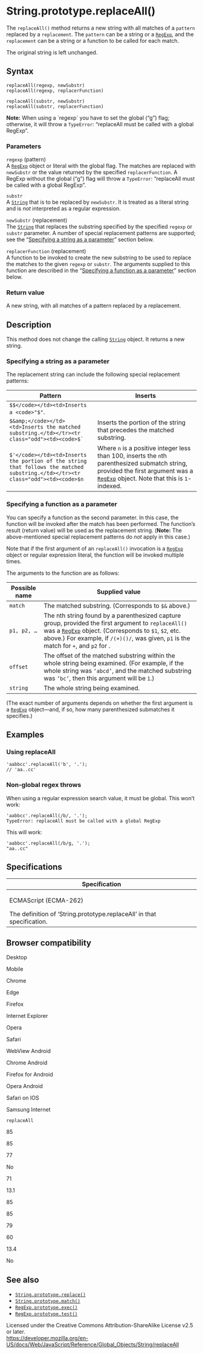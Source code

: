 String.prototype.replaceAll()
=============================

The `replaceAll()` method returns a new string with all matches of a `pattern` replaced by a `replacement`. The `pattern` can be a string or a [`RegExp`](../regexp), and the `replacement` can be a string or a function to be called for each match.

The original string is left unchanged.

Syntax
------

    replaceAll(regexp, newSubstr)
    replaceAll(regexp, replacerFunction)

    replaceAll(substr, newSubstr)
    replaceAll(substr, replacerFunction)

**Note:** When using a \`regexp\` you have to set the global (“g”) flag; otherwise, it will throw a `TypeError`: “replaceAll must be called with a global RegExp”.

### Parameters

`regexp` (pattern)  
A [`RegExp`](../regexp) object or literal with the global flag. The matches are replaced with `newSubstr` or the value returned by the specified `replacerFunction`. A RegExp without the global (“g”) flag will throw a `TypeError`: “replaceAll must be called with a global RegExp”.

`substr`  
A [`String`](../string) that is to be replaced by `newSubstr`. It is treated as a literal string and is *not* interpreted as a regular expression.

`newSubstr` (replacement)  
The [`String`](../string) that replaces the substring specified by the specified `regexp` or `substr` parameter. A number of special replacement patterns are supported; see the “[Specifying a string as a parameter](#specifying_a_string_as_a_parameter)” section below.

`replacerFunction` (replacement)  
A function to be invoked to create the new substring to be used to replace the matches to the given `regexp` or `substr`. The arguments supplied to this function are described in the “[Specifying a function as a parameter](#specifying_a_function_as_a_parameter)” section below.

### Return value

A new string, with all matches of a pattern replaced by a replacement.

Description
-----------

This method does not change the calling [`String`](../string) object. It returns a new string.

### Specifying a string as a parameter

The replacement string can include the following special replacement patterns:

<table><thead><tr class="header"><th>Pattern</th><th>Inserts</th></tr></thead><tbody><tr class="odd"><td><code>$$&lt;/code&gt;&lt;/td&gt;&lt;td&gt;Inserts a &lt;code&gt;"$"</code>.</td><td></td></tr><tr class="even"><td><code>$&amp;amp;&lt;/code&gt;&lt;/td&gt;&lt;td&gt;Inserts the matched substring.&lt;/td&gt;&lt;/tr&gt;&lt;tr class="odd"&gt;&lt;td&gt;&lt;code&gt;$`</code></td><td>Inserts the portion of the string that precedes the matched substring.</td></tr><tr class="odd"><td><code>$'&lt;/code&gt;&lt;/td&gt;&lt;td&gt;Inserts the portion of the string that follows the matched substring.&lt;/td&gt;&lt;/tr&gt;&lt;tr class="odd"&gt;&lt;td&gt;&lt;code&gt;$n</code></td><td>Where <code>n</code> is a positive integer less than 100, inserts the <code>n</code>th parenthesized submatch string, provided the first argument was a <a href="../regexp"><code>RegExp</code></a> object. Note that this is <code>1</code>-indexed.</td></tr></tbody></table>

### Specifying a function as a parameter

You can specify a function as the second parameter. In this case, the function will be invoked after the match has been performed. The function’s result (return value) will be used as the replacement string. (**Note:** The above-mentioned special replacement patterns do *not* apply in this case.)

Note that if the first argument of an `replaceAll()` invocation is a [`RegExp`](../regexp) object or regular expression literal, the function will be invoked multiple times.

The arguments to the function are as follows:

<table><thead><tr class="header"><th>Possible name</th><th>Supplied value</th></tr></thead><tbody><tr class="odd"><td><code>match</code></td><td>The matched substring. (Corresponds to <code>$&amp;</code> above.)</td></tr><tr class="even"><td><code>p1, p2, …</code></td><td>The nth string found by a parenthesized capture group, provided the first argument to <code>replaceAll()</code> was a <a href="../regexp"><code>RegExp</code></a> object. (Corresponds to <code>$1</code>, <code>$2</code>, etc. above.) For example, if <code>/(+)()/</code>, was given, <code>p1</code> is the match for <code>+</code>, and <code>p2</code> for <code></code>.</td></tr><tr class="odd"><td><code>offset</code></td><td>The offset of the matched substring within the whole string being examined. (For example, if the whole string was <code>‘abcd’</code>, and the matched substring was <code>‘bc’</code>, then this argument will be <code>1</code>.)</td></tr><tr class="even"><td><code>string</code></td><td>The whole string being examined.</td></tr></tbody></table>

(The exact number of arguments depends on whether the first argument is a [`RegExp`](../regexp) object—and, if so, how many parenthesized submatches it specifies.)

Examples
--------

### Using replaceAll

    'aabbcc'.replaceAll('b', '.');
    // 'aa..cc'

### Non-global regex throws

When using a regular expression search value, it must be global. This won’t work:

    'aabbcc'.replaceAll(/b/, '.');
    TypeError: replaceAll must be called with a global RegExp

This will work:

    'aabbcc'.replaceAll(/b/g, '.');
    "aa..cc"

Specifications
--------------

<table><colgroup><col style="width: 100%" /></colgroup><thead><tr class="header"><th>Specification</th></tr></thead><tbody><tr class="odd"><td><p>ECMAScript (ECMA-262)<br />
</p><span class="small">The definition of ‘String.prototype.replaceAll’ in that specification.</span></td></tr></tbody></table>

Browser compatibility
---------------------

Desktop

Mobile

Chrome

Edge

Firefox

Internet Explorer

Opera

Safari

WebView Android

Chrome Android

Firefox for Android

Opera Android

Safari on IOS

Samsung Internet

`replaceAll`

85

85

77

No

71

13.1

85

85

79

60

13.4

No

See also
--------

-   [`String.prototype.replace()`](replace)
-   [`String.prototype.match()`](match)
-   [`RegExp.prototype.exec()`](../regexp/exec)
-   [`RegExp.prototype.test()`](../regexp/test)

Licensed under the Creative Commons Attribution-ShareAlike License v2.5 or later.  
<a href="https://developer.mozilla.org/en-US/docs/Web/JavaScript/Reference/Global_Objects/String/replaceAll" class="_attribution-link">https://developer.mozilla.org/en-US/docs/Web/JavaScript/Reference/Global_Objects/String/replaceAll</a>
